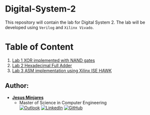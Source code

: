 # Digital-System-2
This repository will contain the lab for Digital System 2. The lab will be developed using `Verilog` and `Xilinx Vivado`.

# Table of Content
1) [Lab 1  XOR implemented with NAND gates](https://github.com/jminjares4/Digital-System-2/tree/main/Lab%201)
2) [Lab 2 Hexadecimal Full Adder](https://github.com/jminjares4/Digital-System-2/tree/main/Lab%202)
3) [Lab 3 ASM implementation using Xilinx ISE HAWK](https://github.com/jminjares4/Digital-System-2/tree/main/Lab%203)

## Author:
* [**Jesus Minjares**](https://github.com/jminjares4)<br>
  * Master of Science in Computer Engineering<br>
[![Outlook](https://img.shields.io/badge/Microsoft_Outlook-0078D4?style=for-the-badge&logo=microsoft-outlook&logoColor=white&style=flat)](mailto:jminjares4@miners.utep.edu) 
[![LinkedIn](https://img.shields.io/badge/LinkedIn-0077B5?style=for-the-badge&logo=linkedin&logoColor=white&style=flat)](https://www.linkedin.com/in/jesus-minjares-157a21195/) [![GitHub](https://img.shields.io/badge/GitHub-100000?style=for-the-badge&logo=github&logoColor=white&style=flat)](https://github.com/jminjares4)